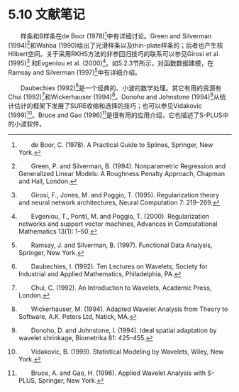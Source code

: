 # 5.10 文献笔记

<style>p{text-indent:2em;2}</style>

样条和B样条在de Boor (1978)[^1]中有详细讨论。Green and Silverman (1994)[^2]和Wahba (1990)给出了光滑样条以及thin-plate样条的；后者也产生核Hilbert空间。关于采用RKHS方法的非参回归技巧的联系可以参见Girosi et al. (1995)[^3] 和Evgeniou et al. (2000)[^4]。如5.2.3节所示，对函数数据建模，在Ramsay and Silverman (1997)[^5]中有详细介绍。

Daubechies (1992)[^6]是一个经典的、小波的数学处理。其它有用的资源有Chui (1992)[^7]和Wickerhauser (1994)[^8]。Donoho and Johnstone (1994)[^9]从统计估计的框架下发展了SURE收缩和选择的技巧；也可以参见Vidakovic (1999)[^10]。Bruce and Gao (1996)[^11]是很有用的应用介绍，它也描述了S-PLUS中的小波软件。


[^1]: de Boor, C. (1978). A Practical Guide to Splines, Springer, New York.
[^2]: Green, P. and Silverman, B. (1994). Nonparametric Regression and Generalized Linear Models: A Roughness Penalty Approach, Chapman and Hall, London.
[^3]: Girosi, F., Jones, M. and Poggio, T. (1995). Regularization theory and neural network architectures, Neural Computation 7: 219–269.
[^4]: Evgeniou, T., Pontil, M. and Poggio, T. (2000). Regularization networks and support vector machines, Advances in Computational Mathematics 13(1): 1–50.
[^5]: Ramsay, J. and Silverman, B. (1997). Functional Data Analysis, Springer, New York.
[^6]: Daubechies, I. (1992). Ten Lectures on Wavelets, Society for Industrial and Applied Mathematics, Philadelphia, PA.
[^7]: Chui, C. (1992). An Introduction to Wavelets, Academic Press, London.
[^8]: Wickerhauser, M. (1994). Adapted Wavelet Analysis from Theory to Software, A.K. Peters Ltd, Natick, MA.
[^9]: Donoho, D. and Johnstone, I. (1994). Ideal spatial adaptation by wavelet shrinkage, Biometrika 81: 425–455.
[^10]: Vidakovic, B. (1999). Statistical Modeling by Wavelets, Wiley, New York.
[^11]: Bruce, A. and Gao, H. (1996). Applied Wavelet Analysis with S-PLUS, Springer, New York.

